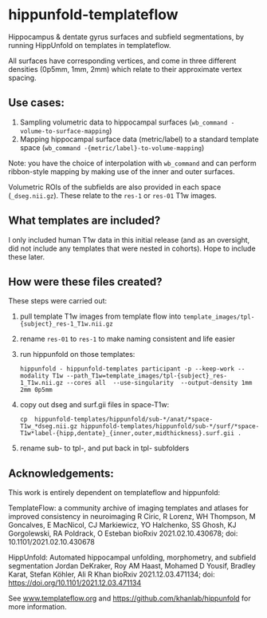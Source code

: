 # hippunfold-templateflow

Hippocampus & dentate gyrus surfaces and subfield segmentations, by running HippUnfold on templates in templateflow.

All surfaces have corresponding vertices, and come in three different densities (0p5mm, 1mm, 2mm) which relate to their approximate vertex spacing.


## Use cases:
 1. Sampling volumetric data to hippocampal surfaces (`wb_command -volume-to-surface-mapping`)
 2. Mapping hippocampal surface data (metric/label) to a standard template space (`wb_command -{metric/label}-to-volume-mapping`)

Note: you have the choice of interpolation with `wb_command` and can perform ribbon-style mapping by making use of the inner and outer surfaces.

Volumetric ROIs of the subfields are also provided in each space (`_dseg.nii.gz`). These relate to the `res-1` or `res-01` T1w images.

## What templates are included?

I only included human T1w data in this initial release (and as an oversight, did not include any templates that were nested in cohorts). Hope to include these later. 

## How were these files created?

These steps were carried out:
 1. pull template T1w images from template flow into `template_images/tpl-{subject}_res-1_T1w.nii.gz`
 2. rename `res-01` to `res-1` to make naming consistent and life easier
 3. run hippunfold on those templates:

    ```hippunfold - hippunfold-templates participant -p --keep-work --modality T1w --path_T1w=template_images/tpl-{subject}_res-1_T1w.nii.gz --cores all  --use-singularity  --output-density 1mm 2mm 0p5mm```
 4. copy out dseg and surf.gii files in space-T1w:

    ```cp  hippunfold-templates/hippunfold/sub-*/anat/*space-T1w_*dseg.nii.gz hippunfold-templates/hippunfold/sub-*/surf/*space-T1w*label-{hipp,dentate}_{inner,outer,midthickness}.surf.gii .```
 5. rename sub- to tpl-, and put back in tpl- subfolders


## Acknowledgements:

This work is entirely dependent on templateflow and hippunfold:

TemplateFlow: a community archive of imaging templates and atlases for improved consistency in neuroimaging R Ciric, R Lorenz, WH Thompson, M Goncalves, E MacNicol, CJ Markiewicz, YO Halchenko, SS Ghosh, KJ Gorgolewski, RA Poldrack, O Esteban bioRxiv 2021.02.10.430678; doi: 10.1101/2021.02.10.430678 

HippUnfold: Automated hippocampal unfolding, morphometry, and subfield segmentation
Jordan DeKraker, Roy AM Haast, Mohamed D Yousif, Bradley Karat, Stefan Köhler, Ali R Khan
bioRxiv 2021.12.03.471134; doi: https://doi.org/10.1101/2021.12.03.471134 


See www.templateflow.org and https://github.com/khanlab/hippunfold for more information.

